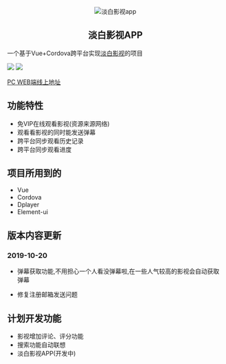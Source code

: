 <p align="center"><img alt="淡白影视app" src="http://img.p00q.cn:222/2019/10/25/b8fc388600d73.ico"></p><h2 align="center">
淡白影视APP
</h2>

一个基于Vue+Cordova跨平台实现[淡白影视](https://github.com/danbai225/dbys)的项目


![](https://img.shields.io/badge/%E7%89%88%E6%9C%AC-1.0.0-blue)
![](https://img.shields.io/badge/%E9%A1%B9%E7%9B%AE%E7%8A%B6%E6%80%81-%E5%BC%80%E5%8F%91%E4%B8%AD-brightgreen)

[PC WEB端线上地址](http://dbys.vip/)

## 功能特性

+ 免VIP在线观看影视(资源来源网络)
+ 观看看影视的同时能发送弹幕
+ 跨平台同步观看历史记录
+ 跨平台同步观看进度

## 项目所用到的

+ Vue
+ Cordova
+ Dplayer
+ Element-ui

## 版本内容更新

### 2019-10-20

+ 弹幕获取功能,不用担心一个人看没弹幕啦,在一些人气较高的影视会自动获取弹幕

+ 修复注册邮箱发送问题

## 计划开发功能

+ 影视增加评论、评分功能
+ 搜索功能自动联想
+ 淡白影视APP(开发中)
